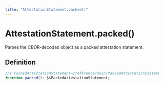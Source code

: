 ```yaml
---
title: "AttestationStatement.packed()"
---
```


# AttestationStatement.packed()

Parses the CBOR-decoded object as a packed attestation statement.

## Definition

```ts
//$ PackedAttestationStatement=/reference/main/PackedAttestationStatement
function packed(): $$PackedAttestationStatement;
```
